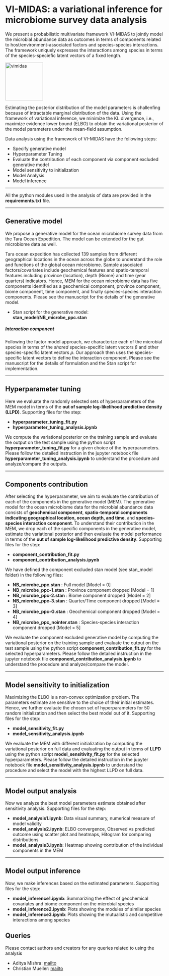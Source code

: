 # VI-MIDAS: a variational inference for microbiome survey data analysis
We present a probabilistic multivariate framework VI-MIDAS to jointly model the microbial abundance data as outcomes in terms of components related to host/environment-associated factors and species-species interactions.   The framework uniquely expresses the interactions among species in terms of the species-speciefic latent vectors of a fixed length. 

<img src="https://imgur.com/a/PCfhsOT" alt="vimidas" height="120" align="center"/>


Estimating the posterior distribution of the model parameters is challenfing because of intractable marginal distribution of the data. Using the framework of variational inference, we minimize the KL divergence, i.e., maximize evidence lower bound (ELBO) to obtain the variational posterior of the model parameters under the mean-field assumption. 

Data analysis using the framework of VI-MIDAS have the following steps: 

+ Specify generative model 
+ Hyperparameter Tuning  
+ Evaluate the contribution of each component via component excluded generative model 
+ Model sensitivity to initialization
+ Model Analysis 
+ Model inference 

---
All the python modules used in the analysis of data are provided in the **requirements.txt** file. 


---
## Generative model
We propose a generative model for the ocean microbiome survey data from the Tara Ocean Expedition. The model can be extended for the gut microbiome data as well. 

Tara ocean expedition has collected 139 samples from different geographical locations in the ocean across the globe to understand the role and functions of the global ocean microbiome. Sample associated factors/covariates include geochemical features and spatio-temporal features including province (location), depth (Biome) and time (year quarters) indicators. Hence, MEM for the ocean microbiome data has five components identified as a geochemical component, province component, biome component, time component, and finally species-species interaction components. Please see the manuscript for the details of the generative model. 
  
+ Stan script for the generative model: **stan_model/NB_microbe_ppc.stan**



[//]: # ( User needs to define a generative model for the microbial abundance data as outcome with an embedding component that account for the interactions among the microbial species. Here we propose a generative model for the ocean microbiome data from the Tara Ocean Expedition. The model can be extended for the gut microbiome data as well. Please see the manuscript for the generative model.)

##### Interaction component
Following the factor model approach, we characterize each of the microbial species in terms of the *shared* species-specific latent vectors _&beta;_ and other species-specific latent vectors _&rho;_. Our approach then uses the species-specific latent vectors to define the interaction component.  Please see the manuscript for the details of formulation and the Stan script for implementation.



---
## Hyperparameter tuning 
Here we evaluate the randomly selected sets of hyperparameters of the MEM model in terms of the **out of sample log-likelihood predictive density (LLPD)**. Supporting files for the step:

+ **hyperparameter_tuning_fit.py**
+ **hyperparameter_tuning_analysis.ipynb**


We compute the variational posterior on the training sample and evaluate the output on the test sample using the python script **hyperparameter_tuning_fit.py** for a given choice of the hyperparameters. Please follow the detailed instruction in the jupyter notebook file **hyperparameter_tuning_analysis.ipynb** to understand the procedure and analyze/compare the outputs. 





---
## Components contribution 

After selecting the hyperparameter, we aim to evaluate the contribution of each of the components in the generative model (MEM). The generative model for the ocean microbiome data for the microbial abundance data consists of **geochemical component**, **spatio-temporal components indicating geographical location, ocean depth, and time**, and **species-species interaction component**. To understand their contribution in the MEM, we drop each of the specific components in the generative model, estimate the variational posterior and then evaluate the model performance in terms of the **out of sample log-likelihood predictive density**. Supporting files for the step:

+ **component_contribution_fit.py**
+ **component_contribution_analysis.ipynb**

We have defined the component excluded stan model (see stan_model folder) in the following files:
 + **NB_microbe_ppc.stan** : Full model [Model = 0]
 + **NB_microbe_ppc-1.stan** : Province component dropped  [Model = 1]
 + **NB_microbe_ppc-2.stan** : Biome component dropped  [Model = 2]
 + **NB_microbe_ppc-3.stan** : Quarter/Time component dropped  [Model = 3]
 + **NB_microbe_ppc-G.stan** : Geochemical component dropped  [Model = 4]
 + **NB_microbe_ppc_nointer.stan** : Species-species interaction component dropped  [Model = 5]

We evaluate the component excluded generative model by computing the variational posterior on the training sample and evaluate the output on the test sample using the python script **component_contribution_fit.py** for the selected hyperparameters. Please follow the detailed instruction in the jupyter notebook file **component_contribution_analysis.ipynb** to understand the procedure and analyze/compare the model. 


---
## Model sensitivity to initialization
Maximizing the ELBO is a non-convex optimization problem. The parameters estimate are sensitive to the choice of their initial estimates. Hence, we further evaluate the chosen set of hyperparameters for 50 random initialization and then select the best model out of it. Supporting files for the step:

+ **model_sensitivity_fit.py**
+ **model_sensitivity_analysis.ipynb**

We evaluate the MEM with different initialization by computing the variational posterior on full data and evaluating the output in terms of **LLPD** using the python script **model_sensitivity_fit.py** for the selected hyperparameters. Please follow the detailed instruction in the jupyter notebook file **model_sensitivity_analysis.ipynb** to understand the procedure and select the model with the highest LLPD on full data. 


---
## Model output analysis   

Now we analyze the best model parameters estimate obtained after sensitivity analysis. Supporting files for the step: 

+ **model_analysis1.ipynb**: Data visual summary, numerical measure of model validity 
+ **model_analysis2.ipynb**: ELBO convergence, Observed vs predicted outcome using scatter plot and heatmaps,  Hitogram for comparing distributions
+ **model_analysis3.ipynb**: Heatmap showing contribution of the individual components in the MEM



---
## Model output inference 

Now, we make inferences based on the estimated parameters.  Supporting files for the step: 

+ **model_inference1.ipynb**: Summarizing the effect of geochemical covariates and biome component on the microbial species
+ **model_inference2.ipynb**: Plots showing the modules of similar species
+ **model_inference3.ipynb**: Plots showing the mutualistic and competitive interactions among species



## Queries
Please contact authors and creators for any queries related to using the analysis 


-   Aditya Mishra: [mailto](mailto:amishra@flatironinstitute.org)
-   Christian Mueller: [mailto](mailto:cmueller@flatironinstitute.org)
